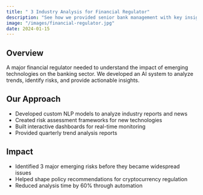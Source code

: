 ```yaml
---
title: " 3 Industry Analysis for Financial Regulator"
description: "See how we provided senior bank management with key insights into emerging technologies and potential risks using AI-powered analysis."
image: "/images/financial-regulator.jpg"
date: 2024-01-15
---
```


## Overview

A major financial regulator needed to understand the impact of emerging technologies on the banking sector. We developed an AI system to analyze trends, identify risks, and provide actionable insights.

## Our Approach

- Developed custom NLP models to analyze industry reports and news
- Created risk assessment frameworks for new technologies
- Built interactive dashboards for real-time monitoring
- Provided quarterly trend analysis reports

## Impact

- Identified 3 major emerging risks before they became widespread issues
- Helped shape policy recommendations for cryptocurrency regulation
- Reduced analysis time by 60% through automation